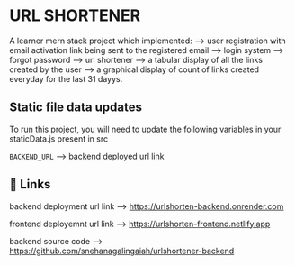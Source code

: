 
# URL SHORTENER

A learner mern stack project which implemented:
--> user registration with email activation link being sent to the registered email
--> login system 
--> forgot password 
--> url shortener
--> a tabular display of all the links created by the user
--> a graphical display of count of links created everyday for the last 31 dayys.



## Static file data updates

To run this project, you will need to update the following variables in your staticData.js present in src

`BACKEND_URL` --> backend deployed url link

## 🔗 Links

backend deployment url link --> https://urlshorten-backend.onrender.com

frontend deployemnt url link --> https://urlshorten-frontend.netlify.app

backend source code --> https://github.com/snehanagalingaiah/urlshortener-backend



